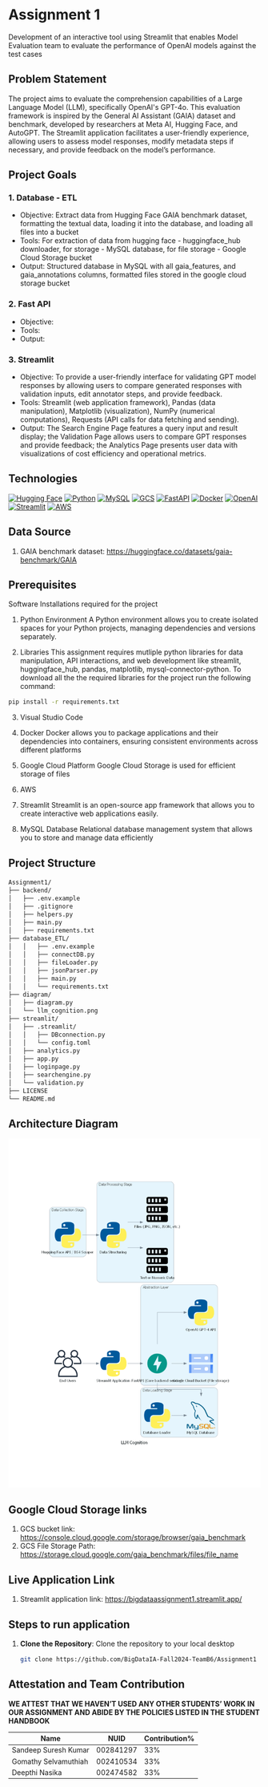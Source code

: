 # Assignment 1
Development of an interactive tool using Streamlit that enables Model Evaluation team to evaluate the performance of OpenAI models against the test cases

## Problem Statement
The project aims to evaluate the comprehension capabilities of a Large Language Model (LLM), specifically OpenAI's GPT-4o. This evaluation framework is inspired by the General AI Assistant (GAIA) dataset and benchmark, developed by researchers at Meta AI, Hugging Face, and AutoGPT. The Streamlit application facilitates a user-friendly experience, allowing users to assess model responses, modify metadata steps if necessary, and provide feedback on the model’s performance.

## Project Goals
### 1. Database - ETL 
- Objective: Extract data from Hugging Face GAIA benchmark dataset, formatting the textual data, loading it into the database, and loading all files into a bucket
- Tools: For extraction of data from hugging face - huggingface_hub downloader, for storage - MySQL database, for file storage - Google Cloud Storage bucket
- Output: Structured database in MySQL with all gaia_features, and gaia_annotations columns, formatted files stored in the google cloud storage bucket

### 2. Fast API
- Objective: 
- Tools: 
- Output:

### 3. Streamlit
- Objective: To provide a user-friendly interface for validating GPT model responses by allowing users to compare generated responses with validation inputs, edit annotator steps, and provide feedback.
- Tools: Streamlit (web application framework), Pandas (data manipulation), Matplotlib (visualization), NumPy (numerical computations), Requests (API calls for data fetching and sending).
- Output: The Search Engine Page features a query input and result display; the Validation Page allows users to compare GPT responses and provide feedback; the Analytics Page presents user data with visualizations of cost efficiency and operational metrics.

## Technologies
[![Hugging Face](https://img.shields.io/badge/Hugging%20Face-FD6A2B?style=for-the-badge&logo=huggingface&logoColor=white)](https://huggingface.co/)
[![Python](https://img.shields.io/badge/Python-FFD43B?style=for-the-badge&logo=python&logoColor=blue)](https://www.python.org/)
[![MySQL](https://img.shields.io/badge/MySQL-4479A1?style=for-the-badge&logo=mysql&logoColor=white)](https://www.mysql.com/)
[![GCS](https://img.shields.io/badge/Google%20Cloud%20Storage-FBCC30?style=for-the-badge&logo=googlecloud&logoColor=black)](https://cloud.google.com/storage)
[![FastAPI](https://img.shields.io/badge/FastAPI-005571?style=for-the-badge&logo=fastapi&logoColor=white)](https://fastapi.tiangolo.com/)
[![Docker](https://img.shields.io/badge/Docker-2496ED?style=for-the-badge&logo=docker&logoColor=white)](https://www.docker.com/)
[![OpenAI](https://img.shields.io/badge/OpenAI-000000?style=for-the-badge&logo=openai&logoColor=white)](https://openai.com/)
[![Streamlit](https://img.shields.io/badge/Streamlit-FF4B4B?style=for-the-badge&logo=streamlit&logoColor=white)](https://streamlit.io/)
[![AWS](https://img.shields.io/badge/AWS-232F3E?style=for-the-badge&logo=amazonaws&logoColor=white)](https://aws.amazon.com/)

## Data Source
1. GAIA benchmark dataset: https://huggingface.co/datasets/gaia-benchmark/GAIA

## Prerequisites
Software Installations required for the project
1. Python Environment
A Python environment allows you to create isolated spaces for your Python projects, managing dependencies and versions separately.

2. Libraries
This assignment requires mutliple python libraries for data manipulation, API interactions, and web development like streamlit, huggingface_hub, pandas, matplotlib, mysql-connector-python.
To download all the the required libraries for the project run the following command:
```bash
pip install -r requirements.txt
```
   
3. Visual Studio Code

4. Docker
 Docker allows you to package applications and their dependencies into containers, ensuring consistent environments across different platforms

5. Google Cloud Platform
Google Cloud Storage is used for efficient storage of files

6. AWS


7. Streamlit
Streamlit is an open-source app framework that allows you to create interactive web applications easily.

8. MySQL Database
Relational database management system that allows you to store and manage data efficiently 

## Project Structure
```
Assignment1/
├── backend/
│   ├── .env.example
│   ├── .gitignore
│   ├── helpers.py
│   ├── main.py
│   ├── requirements.txt
├── database_ETL/
│   │   ├── .env.example
│   │   ├── connectDB.py
│   │   ├── fileLoader.py
│   │   ├── jsonParser.py
│   │   ├── main.py
│   │   └── requirements.txt
├── diagram/
│   ├── diagram.py
│   └── llm_cognition.png
├── streamlit/
│   ├── .streamlit/
│   │   ├── DBconnection.py
│   │   └── config.toml
│   ├── analytics.py
│   ├── app.py
│   ├── loginpage.py
│   ├── searchengine.py
│   └── validation.py
├── LICENSE
└── README.md
```

## Architecture Diagram

![Architecture Diagram](https://github.com/BigDataIA-Fall2024-TeamB6/Assignment1/raw/main/diagram/llm_cognition.png)

## Google Cloud Storage links
1. GCS bucket link: https://console.cloud.google.com/storage/browser/gaia_benchmark
2. GCS File Storage Path: https://storage.cloud.google.com/gaia_benchmark/files/file_name

## Live Application Link
1. Streamlit application link: https://bigdataassignment1.streamlit.app/

## Steps to run application
1. **Clone the Repository**: Clone the repository to your local desktop

   ```bash
   git clone https://github.com/BigDataIA-Fall2024-TeamB6/Assignment1
   ```


## Attestation and Team Contribution
**WE ATTEST THAT WE HAVEN’T USED ANY OTHER STUDENTS’ WORK IN OUR ASSIGNMENT AND ABIDE BY THE POLICIES LISTED IN THE STUDENT HANDBOOK**

Name | NUID | Contribution% 
--- | --- | --- |
Sandeep Suresh Kumar | 002841297 | 33% 
Gomathy Selvamuthiah | 002410534 | 33% 
Deepthi Nasika       | 002474582 | 33% 
